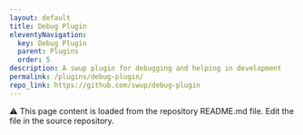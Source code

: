 ```yaml
---
layout: default
title: Debug Plugin
eleventyNavigation:
  key: Debug Plugin
  parent: Plugins
  order: 5
description: A swup plugin for debugging and helping in development
permalink: /plugins/debug-plugin/
repo_link: https://github.com/swup/debug-plugin
---
```


⚠️ This page content is loaded from the repository README.md file. Edit the file in the source repository.
